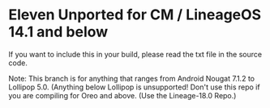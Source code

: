 # Eleven Unported for CM / LineageOS 14.1 and below
If you want to include this in your build, please read the txt file in the source code.

Note: This branch is for anything that ranges from Android Nougat 7.1.2 to Lollipop 5.0. (Anything below Lollipop is unsupported! Don't use this repo if you are compiling for Oreo and above. (Use the Lineage-18.0 Repo.) 
